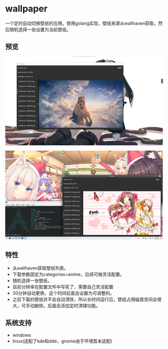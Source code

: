 # wallpaper

一个定时自动切换壁纸的应用。使用golang实现，壁纸来源从wallhaven获取，然后随机选择一张设置为当前壁纸。

## 预览
![window预览1](https://raw.githubusercontent.com/qiuzhiqian/wallpaper/master/doc/img/win10_1.png)

![linux kde预览1](https://raw.githubusercontent.com/qiuzhiqian/wallpaper/master/doc/img/linux_kde_1.png)

## 特性
- 从wallhaven获取壁纸列表。
- 下载参数固定为categories=anime，后续可做灵活配置。
- 随机选择一张壁纸。
- 目前分辨率在配置文件中写死了，需要自己灵活配置
- 30分钟自动更换，这个时间后面会设置为可调整的。
- 之前下载的壁纸并不会自动清除，所以长时间运行后，壁纸占用磁盘空间会增大，可手动删除。后面会添加定时清理功能。

## 系统支持
- windows
- linux(适配了kde和dde，gnome由于环境暂未适配)
